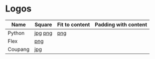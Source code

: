 # Logos

| Name | Square | Fit to content | Padding with content |
| ---- | ---- | ---- | ---- |
| Python | [jpg](s/python.jpg) [png](s/python.png) | [png](f/python.png) | |
| Flex | [png](s/flex.png) | | |
| Coupang | [jpg](s/coupang.jpg) | | |
